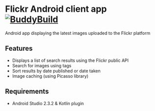 # Flickr Android client app [![BuddyBuild](https://dashboard.buddybuild.com/api/statusImage?appID=591a283fbe00700001f13a5b&branch=master&build=latest)](https://dashboard.buddybuild.com/apps/591a283fbe00700001f13a5b/build/latest?branch=master)
Android app displaying the latest images uploaded to the Flickr platform

## Features
- Displays a list of search results using the Flickr public API
- Search for images using tags
- Sort results by date published or date taken
- Image caching (using Picasso library)

## Requirements
- Android Studio 2.3.2 & Kotlin plugin
